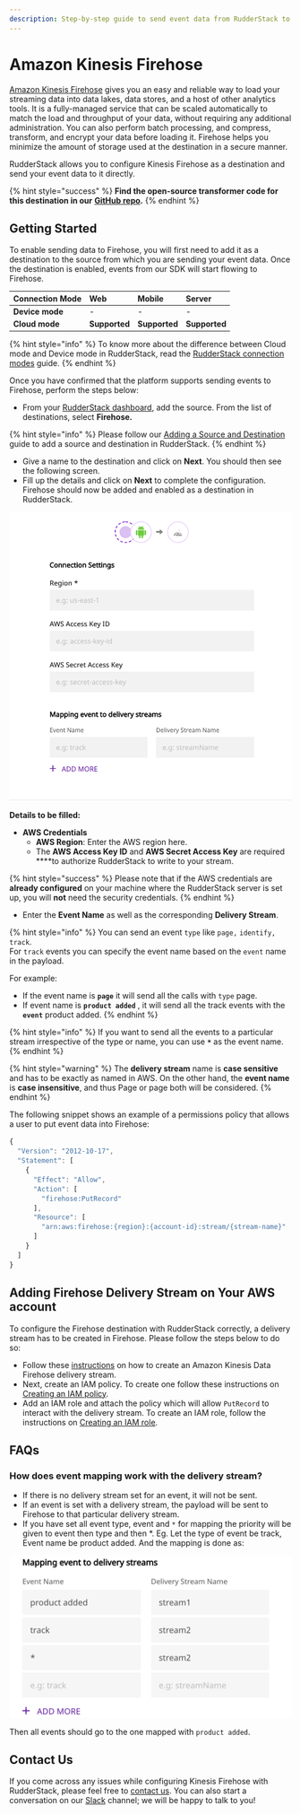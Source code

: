 ```yaml
---
description: Step-by-step guide to send event data from RudderStack to Kinesis Firehose.
---
```


# Amazon Kinesis Firehose

[Amazon Kinesis Firehose](https://aws.amazon.com/kinesis/data-firehose/) gives you an easy and reliable way to load your streaming data into data lakes, data stores, and a host of other analytics tools. It is a fully-managed service that can be scaled automatically to match the load and throughput of your data, without requiring any additional administration. You can also perform batch processing, and compress, transform, and encrypt your data before loading it. Firehose helps you minimize the amount of storage used at the destination in a secure manner.

RudderStack allows you to configure Kinesis Firehose as a destination and send your event data to it directly.

{% hint style="success" %}
**Find the open-source transformer code for this destination in our** [**GitHub repo**](https://github.com/rudderlabs/rudder-transformer/tree/master/v0/destinations/firehose)**.**
{% endhint %}

## Getting Started

To enable sending data to Firehose, you will first need to add it as a destination to the source from which you are sending your event data. Once the destination is enabled, events from our SDK will start flowing to Firehose.

| **Connection Mode** | **Web** | **Mobile** | **Server** |
| :--- | :--- | :--- | :--- |
| **Device mode** | - | - | - |
| **Cloud mode** | **Supported** | **Supported** | **Supported** |

{% hint style="info" %}
 To know more about the difference between Cloud mode and Device mode in RudderStack, read the [RudderStack connection modes](https://docs.rudderstack.com/get-started/rudderstack-connection-modes) guide.
{% endhint %}

Once you have confirmed that the platform supports sending events to Firehose, perform the steps below:

* From your [RudderStack dashboard](https://app.rudderlabs.com/), add the source. From the list of destinations, select **Firehose.**

{% hint style="info" %}
Please follow our [Adding a Source and Destination](https://docs.rudderstack.com/getting-started/adding-source-and-destination-rudderstack) guide to add a source and destination in RudderStack.
{% endhint %}

* Give a name to the destination and click on **Next**. You should then see the following screen.
* Fill up the details and click on **Next** to complete the configuration. Firehose should now be added and enabled as a destination in RudderStack.

![Add Firehose as destination](../.gitbook/assets/image%20%2888%29.png)

**Details to be filled:**

* **AWS Credentials**
  * **AWS Region**: Enter the AWS region here.
  * The **AWS Access Key ID** and **AWS Secret Access Key** are required ****to authorize RudderStack to write to your stream.

{% hint style="success" %}
Please note that if the AWS credentials are **already configured** on your machine where the RudderStack server is set up, you will **not** need the security credentials.
{% endhint %}

* Enter the **Event Name** as well as the corresponding **Delivery Stream**.

{% hint style="info" %}
You can send an event `type` like `page,` `identify,` `track`.   
For `track` events you can specify the event name based on the `event` name in the payload.

For example:

* If the event name is **`page`** it will send all the calls with `type` page.
* If event name is  **`product added`** , it will send all the track events with the **`event`** product added.
{% endhint %}

{% hint style="info" %}
If you want to send all the events to a particular stream irrespective of the type or name, you can use **`*`** as the event name.
{% endhint %}

{% hint style="warning" %}
The **delivery stream** name is **case sensitive** and has to be exactly as named in AWS. On the other hand, the **event name** is **case insensitive**, and thus Page or page both will be considered.
{% endhint %}



The following snippet shows an example of a permissions policy that allows a user to put event data into Firehose:

```javascript
{
  "Version": "2012-10-17",
  "Statement": [
    {
      "Effect": "Allow",
      "Action": [
        "firehose:PutRecord"
      ],
      "Resource": [
        "arn:aws:firehose:{region}:{account-id}:stream/{stream-name}"
      ]
    }
  ]
}
```

## Adding Firehose Delivery Stream on Your AWS account

To configure the Firehose destination with RudderStack correctly, a delivery stream has to be created in Firehose. Please follow the steps below to do so:

* Follow these [instructions](http://docs.aws.amazon.com/firehose/latest/dev/basic-create.html) on how to create an Amazon Kinesis Data Firehose delivery stream.
* Next, create an IAM policy. To create one follow these instructions on [Creating an IAM policy](http://docs.aws.amazon.com/IAM/latest/UserGuide/access_policies_create.html).
* Add an IAM role and attach the policy which will allow `PutRecord` to interact with the delivery stream. To create an IAM role, follow the instructions on [Creating an IAM role](http://docs.aws.amazon.com/IAM/latest/UserGuide/id_roles_create_for-user.html#roles-creatingrole-user-console).

## FAQs

### How does event mapping work with the delivery stream?

* If there is no delivery stream set for an event, it will not be sent.
* If an event is set with a delivery stream, the payload will be sent to Firehose to that particular delivery stream.
* If you have set all event type, event and `*` for mapping the priority will be given to event  then type and then \*. Eg. Let the type of event be track, Event name be product added. And the mapping is done as:  

![](../.gitbook/assets/screenshot-2020-07-14-at-10.37.02-pm.png)

Then all events should go to the one mapped with `product added`.

##  Contact Us

If you come across any issues while configuring Kinesis Firehose with RudderStack, please feel free to [contact us](mailto:%20docs@rudderstack.com). You can also start a conversation on our [Slack](https://resources.rudderstack.com/join-rudderstack-slack) channel; we will be happy to talk to you!

